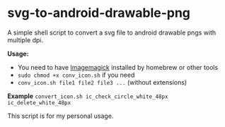 # svg-to-android-drawable-png
A simple shell script to convert a svg file to android drawable pngs with multiple dpi.

**Usage:**
- You need to have [Imagemagick](http://www.imagemagick.org/script/index.php) installed by homebrew or other tools
- `sudo chmod +x conv_icon.sh` if you need
- `conv_icon.sh file1 file2 file3 ...` (without extensions)

**Example**
`convert_icon.sh ic_check_circle_white_48px ic_delete_white_48px`

This script is for my personal usage.
